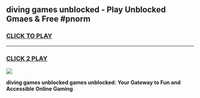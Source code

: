 
## diving games unblocked - Play Unblocked Gmaes & Free #pnorm
<h3>
<a href="https://news.freeplayer.one?title=diving_games_unblocked&ref=03M">CLICK TO PLAY</a></h3>
<hr>

<h3>
<a href="https://news.freeplayer.one?title=diving_games_unblocked&ref=03M">CLICK 2 PLAY</a>
  
</h3>

<a href="https://news.freeplayer.one?title=diving_games_unblocked&ref=03M"><img src="https://clearcache.store/games.png"></a>


**diving games unblocked games unblocked: Your Gateway to Fun and Accessible Online Gaming**
